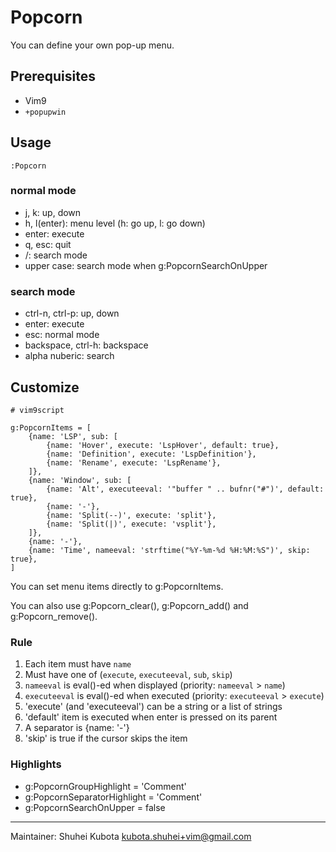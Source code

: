 # Popcorn

You can define your own pop-up menu.

## Prerequisites

- Vim9
- `+popupwin`

## Usage

```
:Popcorn
```

### normal mode

- j, k: up, down
- h, l(enter): menu level (h: go up, l: go down)
- enter: execute
- q, esc: quit
- /: search mode
- upper case: search mode when g:PopcornSearchOnUpper

### search mode

- ctrl-n, ctrl-p: up, down
- enter: execute
- esc: normal mode
- backspace, ctrl-h: backspace
- alpha nuberic: search

## Customize

```
# vim9script

g:PopcornItems = [
    {name: 'LSP', sub: [
        {name: 'Hover', execute: 'LspHover', default: true},
        {name: 'Definition', execute: 'LspDefinition'},
        {name: 'Rename', execute: 'LspRename'},
    ]},
    {name: 'Window', sub: [
        {name: 'Alt', executeeval: '"buffer " .. bufnr("#")', default: true},
        {name: '-'},
        {name: 'Split(--)', execute: 'split'},
        {name: 'Split(|)', execute: 'vsplit'},
    ]},
    {name: '-'},
    {name: 'Time', nameeval: 'strftime("%Y-%m-%d %H:%M:%S")', skip: true},
]
```

You can set menu items directly to g:PopcornItems.

You can also use g:Popcorn_clear(), g:Popcorn_add() and g:Popcorn_remove().

### Rule

1. Each item must have `name`
2. Must have one of (`execute`, `executeeval`, `sub`, `skip`)
3. `nameeval` is eval()-ed when displayed (priority: `nameeval` > `name`)
4. `executeeval` is eval()-ed when executed (priority: `executeeval` > `execute`)
5. 'execute' (and 'executeeval') can be a string or a list of strings
6. 'default' item is executed when enter is pressed on its parent
7. A separator is {name: '-'}
8. 'skip' is true if the cursor skips the item

### Highlights

- g:PopcornGroupHighlight = 'Comment'
- g:PopcornSeparatorHighlight = 'Comment'
- g:PopcornSearchOnUpper = false

---

Maintainer: Shuhei Kubota <kubota.shuhei+vim@gmail.com>

<!-- vim: set et ft=markdown sts=4 sw=4 ts=4 tw=0 : -->

